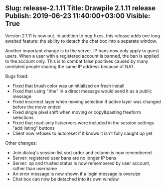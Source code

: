 Slug: release-2.1.11
Title: Drawpile 2.1.11 release
Publish: 2019-06-23 11:40:00+03:00
Visible: True
---

Version 2.1.11 is now out. In addition to bug fixes, this release adds one long awaited feature: the ability to detach the chat box into a separate window.

Another important change is to the server. IP bans now only apply to guest users. When a user with a registered account is banned, the ban is applied to the account only. This is to combat false positives caused by many unrelated people sharing the same IP address because of NAT.

Bugs fixed:

 * Fixed that brush color was uninitialized on fresh install
 * Fixed that using "/me" in a direct message would send it as a public message
 * Fixed incorrect layer when moving selection if active layer was changed before the move ended
 * Fixed single pixel shift when moving or copy&pasting freeform selections
 * Fixed that read-only listservers were included in the session settings "add listing" buttons
 * Client now refuses to autoreset if it knows it isn't fully caught up yet

Other changes:

 * Join dialog's session list sort order and column is now remembered
 * Server: registered user bans are no longer IP bans
 * Server: op and trusted status is now remembered by user account, rather than username
 * An error message is now shown if a login message is oversize
 * Chat box can now be detached into its own window

